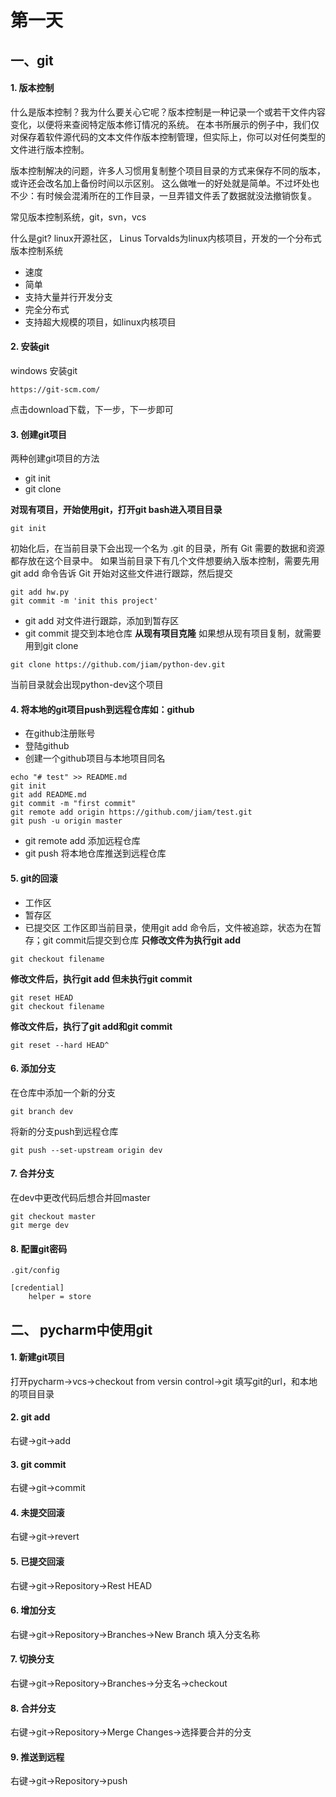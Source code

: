 # 第一天
## 一、git
#### 1. 版本控制
什么是版本控制？我为什么要关心它呢？版本控制是一种记录一个或若干文件内容变化，以便将来查阅特定版本修订情况的系统。
在本书所展示的例子中，我们仅对保存着软件源代码的文本文件作版本控制管理，但实际上，你可以对任何类型的文件进行版本控制。

版本控制解决的问题，许多人习惯用复制整个项目目录的方式来保存不同的版本，或许还会改名加上备份时间以示区别。
这么做唯一的好处就是简单。不过坏处也不少：有时候会混淆所在的工作目录，一旦弄错文件丢了数据就没法撤销恢复。

常见版本控制系统，git，svn，vcs

什么是git? linux开源社区， Linus Torvalds为linux内核项目，开发的一个分布式版本控制系统
* 速度
* 简单
* 支持大量并行开发分支
* 完全分布式
* 支持超大规模的项目，如linux内核项目
#### 2. 安装git
windows 安装git
````
https://git-scm.com/
````
点击download下载，下一步，下一步即可

#### 3. 创建git项目
两种创建git项目的方法
* git init
* git clone

**对现有项目，开始使用git，打开git bash进入项目目录**
````
git init
````
初始化后，在当前目录下会出现一个名为 .git 的目录，所有 Git 需要的数据和资源都存放在这个目录中。
如果当前目录下有几个文件想要纳入版本控制，需要先用 git add 命令告诉 Git 开始对这些文件进行跟踪，然后提交
````
git add hw.py
git commit -m 'init this project'
````
* git add 对文件进行跟踪，添加到暂存区
* git commit 提交到本地仓库
**从现有项目克隆**
如果想从现有项目复制，就需要用到git clone
````
git clone https://github.com/jiam/python-dev.git
````
当前目录就会出现python-dev这个项目

#### 4. 将本地的git项目push到远程仓库如：github
* 在github注册账号
* 登陆github
* 创建一个github项目与本地项目同名
````
echo "# test" >> README.md
git init
git add README.md
git commit -m "first commit"
git remote add origin https://github.com/jiam/test.git
git push -u origin master
````
* git remote add  添加远程仓库
* git push 将本地仓库推送到远程仓库

#### 5. git的回滚
* 工作区
* 暂存区
* 已提交区
工作区即当前目录，使用git add 命令后，文件被追踪，状态为在暂存；git commit后提交到仓库
**只修改文件为执行git add**
````
git checkout filename
````
**修改文件后，执行git add 但未执行git commit**
````
git reset HEAD
git checkout filename
````
**修改文件后，执行了git add和git commit**
````
git reset --hard HEAD^
````

#### 6. 添加分支
在仓库中添加一个新的分支
````
git branch dev
````
将新的分支push到远程仓库
````
git push --set-upstream origin dev
````
#### 7. 合并分支
在dev中更改代码后想合并回master
````
git checkout master
git merge dev
````
#### 8. 配置git密码
````
.git/config

[credential]
    helper = store
````

## 二、 pycharm中使用git
#### 1. 新建git项目
打开pycharm->vcs->checkout from versin control->git 
填写git的url，和本地的项目目录

#### 2. git add
右键->git->add

#### 3. git commit
右键->git->commit

#### 4. 未提交回滚
右键->git->revert

#### 5. 已提交回滚
右键->git->Repository->Rest HEAD
#### 6. 增加分支
右键->git->Repository->Branches->New Branch 填入分支名称

#### 7. 切换分支
右键->git->Repository->Branches->分支名->checkout

#### 8. 合并分支
右键->git->Repository->Merge Changes->选择要合并的分支

#### 9. 推送到远程
右键->git->Repository->push











